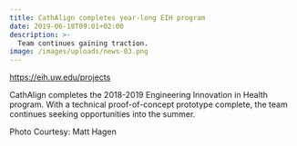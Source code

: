 ```yaml
---
title: CathAlign completes year-long EIH program
date: 2019-06-18T09:01+02:00
description: >-
  Team continues gaining traction.
image: /images/uploads/news-03.png
---
```


https://eih.uw.edu/projects

CathAlign completes the 2018-2019 Engineering Innovation in Health program.  With a technical proof-of-concept prototype complete, the team continues seeking opportunities into the summer.

Photo Courtesy: Matt Hagen